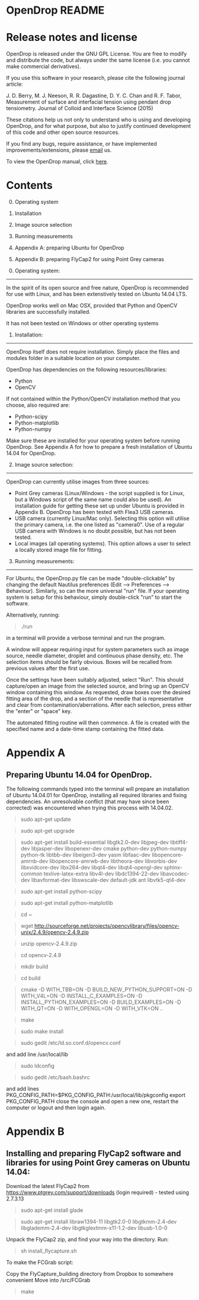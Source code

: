 OpenDrop README
===============


Release notes and license
=========================

OpenDrop is released under the GNU GPL License. You are free to modify and distribute the code, but always under the same license (i.e. you cannot make commercial derivatives).

If you use this software in your research, please cite the following journal article:

J. D. Berry, M. J. Neeson, R. R. Dagastine, D. Y. C. Chan and R. F. Tabor,
Measurement of surface and interfacial tension using pendant drop tensiometry.
Journal of Colloid and Interface Science (2015)

These citations help us not only to understand who is using and developing OpenDrop, and for what purpose, but also to justify continued development of this code and other open source resources.

If you find any bugs, require assistance, or have implemented improvements/extensions, please [email](mailto:opendrop.dev@gmail.com) us.

To view the OpenDrop manual, click [here](http://nbviewer.ipython.org/github/ricotabor/opendrop/master/manual/manual.ipynb).

Contents
========

0) Operating system

1) Installation

2) Image source selection

3) Running measurements

4) Appendix A: preparing Ubuntu for OpenDrop

5) Appendix B: preparing FlyCap2 for using Point Grey cameras




0. Operating system:
--------------------
In the spirit of its open source and free nature, OpenDrop is recommended for use with Linux, and has been extenstively tested on Ubuntu 14.04 LTS.

OpenDrop works well on Mac OSX, provided that Python and OpenCV libraries are successfully installed.

It has not been tested on Windows or other operating systems

1. Installation:
----------------
OpenDrop itself does not require installation. Simply place the files and modules folder in a suitable location on your computer. 

OpenDrop has dependencies on the following resources/libraries:
- Python
- OpenCV

If not contained within the Python/OpenCV installation method that you choose, also required are:
- Python-scipy
- Python-matplotlib
- Python-numpy

Make sure these are installed for your operating system before running OpenDrop. See Appendix A for how to prepare a fresh installation of Ubuntu 14.04 for OpenDrop.

2. Image source selection:
--------------------------
OpenDrop can currently utilise images from three sources:
  * Point Grey cameras (Linux/Windows - the script supplied is for Linux, but a Windows script of the same name could also be used). An installation guide for getting these set up under Ubuntu is provided in Appendix B. OpenDrop has been tested with Flea3 USB cameras.
  * USB camera (currently Linux/Mac only). Selecting this option will utilise the primary camera, i.e. the one listed as "camera0". Use of a regular USB camera with Windows is no doubt possible, but has not been tested.
  * Local images (all operating systems). This option allows a user to select a locally stored image file for fitting.

3. Running measurements:
------------------------
For Ubuntu, the OpenDrop.py file can be made "double-clickable" by changing the default Nautilus preferences (Edit --> Preferences --> Behaviour). Similarly, so can the more universal "run" file. If your operating system is setup for this behaviour, simply double-click "run" to start the software.

Alternatively, running:
>  ./run 

in a terminal will provide a verbose terminal and run the program.

A window will appear requiring input for system parameters such as image source, needle diameter, droplet and continuous phase density, etc. The selection items should be fairly obvious. Boxes will be recalled from previous values after the first use.

Once the settings have been suitably adjusted, select "Run". This should capture/open an image from the selected source, and bring up an OpenCV window containing this window. As requested, draw boxes over the desired fitting area of the drop, and a section of the needle that is representative and clear from contamination/aberrations. After each selection, press either the "enter" or "space" key. 

The automated fitting routine will then commence. A file is created with the specified name and a date-time stamp containing the fitted data.



Appendix A
==========

Preparing Ubuntu 14.04 for OpenDrop.
------------------------------------

The following commands typed into the terminal will prepare an installation of Ubuntu 14.04.01 for OpenDrop, installing all required libraries and fixing dependencies. An unresolvable conflict (that may have since been corrected) was encountered when trying this process with 14.04.02.

> sudo apt-get update

> sudo apt-get upgrade

> sudo apt-get install build-essential libgtk2.0-dev libjpeg-dev libtiff4-dev libjasper-dev libopenexr-dev cmake python-dev python-numpy python-tk libtbb-dev libeigen3-dev yasm libfaac-dev libopencore-amrnb-dev libopencore-amrwb-dev libtheora-dev libvorbis-dev libxvidcore-dev libx264-dev libqt4-dev libqt4-opengl-dev sphinx-common texlive-latex-extra libv4l-dev libdc1394-22-dev libavcodec-dev libavformat-dev libswscale-dev default-jdk ant libvtk5-qt4-dev

> sudo apt-get install python-scipy

> sudo apt-get install python-matplotlib

> cd ~

> wget http://sourceforge.net/projects/opencvlibrary/files/opencv-unix/2.4.9/opencv-2.4.9.zip

> unzip opencv-2.4.9.zip

> cd opencv-2.4.9

> mkdir build

> cd build

> cmake -D WITH_TBB=ON -D BUILD_NEW_PYTHON_SUPPORT=ON -D WITH_V4L=ON -D INSTALL_C_EXAMPLES=ON -D INSTALL_PYTHON_EXAMPLES=ON -D BUILD_EXAMPLES=ON -D WITH_QT=ON -D WITH_OPENGL=ON -D WITH_VTK=ON ..

> make

> sudo make install

> sudo gedit /etc/ld.so.conf.d/opencv.conf

and add line 
/usr/local/lib

> sudo ldconfig

> sudo gedit /etc/bash.bashrc

and add lines
PKG_CONFIG_PATH=$PKG_CONFIG_PATH:/usr/local/lib/pkgconfig
export PKG_CONFIG_PATH
close the console and open a new one, restart the computer or logout and then login again.


Appendix B
==========

Installing and preparing FlyCap2 software and libraries for using Point Grey cameras on Ubuntu 14.04:
-----------------------------------------------------------------------------------------------------
Download the latest FlyCap2 from https://www.ptgrey.com/support/downloads (login required) - tested using 2.7.3.13

> sudo apt-get install glade

> sudo apt-get install libraw1394-11 libgtk2.0-0 libgtkmm-2.4-dev libglademm-2.4-dev libgtkglextmm-x11-1.2-dev libusb-1.0-0

Unpack the FlyCap2 zip, and find your way into the directory. Run:

> sh install_flycapture.sh

To make the FCGrab script:

Copy the FlyCapture_building directory from Dropbox to somewhere convenient
Move into /src/FCGrab
> make

